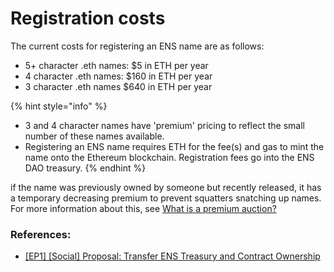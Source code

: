# Registration costs

The current costs for registering an ENS name are as follows:

* 5+ character .eth names: $5 in ETH per year
* 4 character .eth names: $160 in ETH per year
* 3 character .eth names $640 in ETH per year

{% hint style="info" %}
* 3 and 4 character names have 'premium' pricing to reflect the small number of these names available.
* Registering an ENS name requires ETH for the fee(s) and gas to mint the name onto the Ethereum blockchain. Registration fees go into the ENS DAO treasury.
{% endhint %}

if the name was previously owned by someone but recently released, it has a temporary decreasing premium to prevent squatters snatching up names. For more information about this, see [What is a premium auction?](../../../ens-domain-faq/registration-and-extensions/what-is-a-premium-auction.md)

### References:

* &#x20;[\[EP1\] \[Social\] Proposal: Transfer ENS Treasury and Contract Ownership](https://docs.ens.domains/v/governance/governance-proposals/ep1-social-proposal-transfer-ens-treasury-and-contract-ownership)
